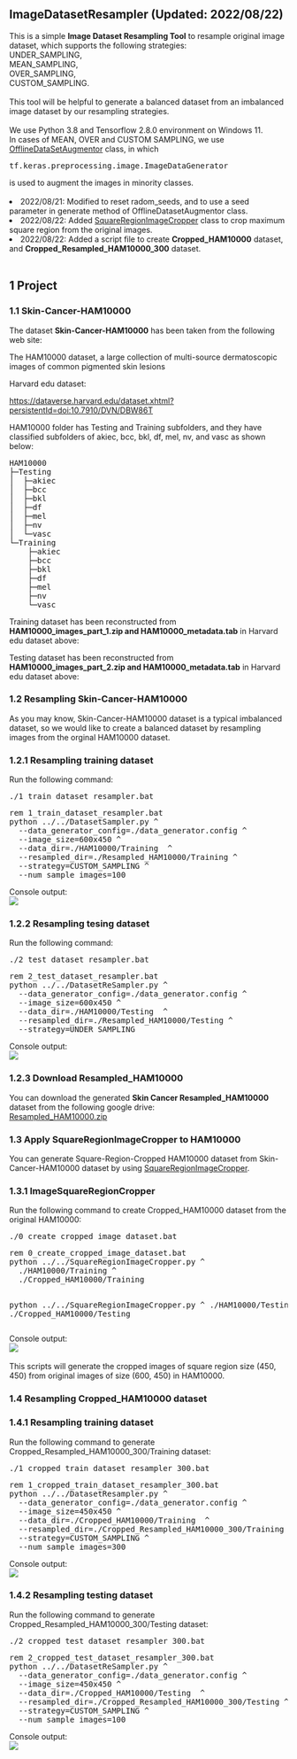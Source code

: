 <h2>
ImageDatasetResampler (Updated: 2022/08/22)
</h2>
This is a simple <b>Image Dataset Resampling Tool</b> to resample original
image dataset, which supports the following strategies:<br>
UNDER_SAMPLING,<br>
MEAN_SAMPLING,<br> 
OVER_SAMPLING,<br> 
CUSTOM_SAMPLING.<br>
<br>
This tool will be helpful to generate a balanced dataset from an imbalanced image dataset by our resampling strategies.<br><br> 
We use Python 3.8 and Tensorflow 2.8.0 environment on Windows 11.
<br>
In cases of MEAN, OVER and CUSTOM SAMPLING, we use <a href="./OfflineDataSetAugmentor.py">OfflineDataSetAugmentor</a> class, in which
<pre>
tf.keras.preprocessing.image.ImageDataGenerator
</pre>
is used to augment the images in minority classes.<br>
<br>
<li>
2022/08/21: Modified to reset radom_seeds, and to use a seed parameter 
 in generate method of OfflineDatasetAugmentor class.
</li>
<li>
2022/08/22: Added <a href="./SquareRegionImageCropper.py">SquareRegionImageCropper</a> class to crop maximum square region from the original images.
</li>
<li>
2022/08/22: Added a script file to create <b>Cropped_HAM10000</b> dataset, and <b>Cropped_Resampled_HAM10000_300</b> dataset.
</li>

<br>
<h2>
1 Project 
</h2>
<h3>
1.1 Skin-Cancer-HAM10000
</h3>
The dataset <b>Skin-Cancer-HAM10000</b> has been taken from the following web site:

The HAM10000 dataset, a large collection of multi-source dermatoscopic images of common pigmented skin lesions

Harvard edu dataset:

 https://dataverse.harvard.edu/dataset.xhtml?persistentId=doi:10.7910/DVN/DBW86T


HAM10000 folder has Testing and Training subfolders, and they have classified subfolders
of akiec, bcc, bkl, df, mel, nv, and vasc as shown below:

<pre>
HAM10000
├─Testing
│  ├─akiec
│  ├─bcc
│  ├─bkl
│  ├─df
│  ├─mel
│  ├─nv
│  └─vasc
└─Training
    ├─akiec
    ├─bcc
    ├─bkl
    ├─df
    ├─mel
    ├─nv
    └─vasc
</pre>
Training dataset has been reconstructed from <br>
  <b>HAM10000_images_part_1.zip and HAM10000_metadata.tab</b> in Harvard edu dataset above:
<br>

Testing dataset has been reconstructed from <br>
  <b>HAM10000_images_part_2.zip and HAM10000_metadata.tab</b> in Harvard edu dataset above:
<br>

<h3>
1.2 Resampling Skin-Cancer-HAM10000
</h3>
As you may know, Skin-Cancer-HAM10000 dataset is a typical imbalanced dataset, so we would like to create a balanced dataset
by resampling images from the orginal HAM10000 dataset.
<br>
<h3>
1.2.1 Resampling training dataset
</h3>
Run the following command:<br>
<pre>
./1_train_dataset_resampler.bat
</pre>
<pre>
rem 1_train_dataset_resampler.bat
python ../../DatasetSampler.py ^
  --data_generator_config=./data_generator.config ^
  --image_size=600x450 ^
  --data_dir=./HAM10000/Training  ^
  --resampled_dir=./Resampled_HAM10000/Training ^
  --strategy=CUSTOM_SAMPLING ^
  --num_sample_images=100
</pre>
Console output:<br>
<img src="./asset/train_dataset_resampling.png"  with="720" height="auto">
<br>
<h3>
1.2.2 Resampling tesing dataset
</h3>
Run the following command:<br>
<pre>
./2_test_dataset_resampler.bat
</pre>
<pre>
rem 2_test_dataset_resampler.bat
python ../../DatasetReSampler.py ^
  --data_generator_config=./data_generator.config ^
  --image_size=600x450 ^
  --data_dir=./HAM10000/Testing  ^
  --resampled_dir=./Resampled_HAM10000/Testing ^
  --strategy=UNDER_SAMPLING 
</pre>
Console output:<br>
<img src="./asset/test_dataset_resampling.png" with="720" height="auto">


<h3>
1.2.3 Download Resampled_HAM10000
</h3>
You can download the generated <b>Skin Cancer Resampled_HAM10000</b> dataset from the following google drive:<br>
 <a href="https://drive.google.com/file/d/1OqRiuFArflpw-8Anm2UV4EdyfS77ANTA/view?usp=sharing">Resampled_HAM10000.zip</a>

<!--
  -->
<h3>
1.3 Apply SquareRegionImageCropper to HAM10000
</h3>
You can generate Square-Region-Cropped HAM10000 dataset from Skin-Cancer-HAM10000 dataset by using
<a href="./SquareRegionImageCropper.py">SquareRegionImageCropper</a>.
<br>
<h3>
1.3.1 ImageSquareRegionCropper
</h3>
Run the following command to create Cropped_HAM10000 dataset from the original HAM10000:<br>
<pre>
./0_create_cropped_image_dataset.bat
</pre>
<pre>
rem 0_create_cropped_image_dataset.bat
python ../../SquareRegionImageCropper.py ^
  ./HAM10000/Training ^
  ./Cropped_HAM10000/Training
  
python ../../SquareRegionImageCropper.py ^
  ./HAM10000/Testing ^
  ./Cropped_HAM10000/Testing</pre>
Console output:<br>
<img src="./asset/create_cropped_image_dataset.png" with="720" height="auto">
<br>
<br>
This scripts will generate the cropped images of square region size (450, 450) from original images of size (600, 450) in HAM10000.
<br>

<h3>
1.4 Resampling Cropped_HAM10000 dataset
</h3>

<h3>1.4.1 Resampling training dataset
</h3>
Run the following command to generate Cropped_Resampled_HAM10000_300/Training dataset:<br>
<pre>
./1_cropped_train_dataset_resampler_300.bat
</pre>
<pre>
rem 1_cropped_train_dataset_resampler_300.bat
python ../../DatasetResampler.py ^
  --data_generator_config=./data_generator.config ^
  --image_size=450x450 ^
  --data_dir=./Cropped_HAM10000/Training  ^
  --resampled_dir=./Cropped_Resampled_HAM10000_300/Training ^
  --strategy=CUSTOM_SAMPLING ^
  --num_sample_images=300
</pre>
Console output:<br>
<img src="./asset/cropped_train_dataset_resampler_300.png" with="720" height="auto">


<h3>1.4.2 Resampling testing dataset
</h3>
Run the following command to generate Cropped_Resampled_HAM10000_300/Testing dataset:<br>
<pre>
./2_cropped_test_dataset_resampler_300.bat
</pre>
<pre>
rem 2_cropped_test_dataset_resampler_300.bat
python ../../DatasetReSampler.py ^
  --data_generator_config=./data_generator.config ^
  --image_size=450x450 ^
  --data_dir=./Cropped_HAM10000/Testing  ^
  --resampled_dir=./Cropped_Resampled_HAM10000_300/Testing ^
  --strategy=CUSTOM_SAMPLING ^
  --num_sample_images=100
</pre>
Console output:<br>
<img src="./asset/cropped_test_dataset_resampler_300.png" with="720" height="auto">




